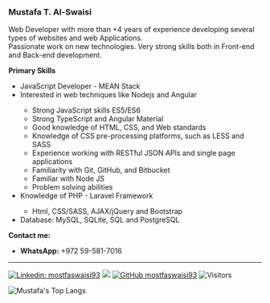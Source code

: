 <h3>Mustafa T. Al-Swaisi</h3>

<p>
Web Developer with more than +4 years of experience developing several types of websites and web Applications. <br/>  Passionate work on new technologies. Very strong skills both in Front-end and Back-end development.
</p>

<b>Primary Skills</b>

<ul>
  <li>JavaScript Developer - MEAN Stack</li>
  <li>Interested in web techniques like Nodejs and Angular</li>
    <ul>
      <li>Strong JavaScript skills ES5/ES6</li>
      <li>Strong TypeScript and Angular Material</li>
      <li>Good knowledge of HTML, CSS, and Web standards</li>
      <li>Knowledge of CSS pre-processing platforms, such as LESS and SASS</li>
      <li>Experience working with RESTful JSON APIs and single page applications</li>
      <li>Familiarity with Git, GitHub, and Bitbucket</li>
      <li>Familiar with Node JS</li>
      <li>Problem solving abilities</li>
    </ul>
  <li>Knowledge of PHP - Laravel Framework</li>
    <ul>
      <li>Html, CSS/SASS, AJAX/jQuery and Bootstrap</li>
    </ul>
  </li>
  <li>Database: MySQL, SQLite, SQL and PostgreSQL</li>
</ul>

<b>Contact me:</b>

<ul>
  <li><b>WhatsApp:</b> +972 59-581-7016</li>
</ul>

<hr>

[![Linkedin: mostfaswaisi93](https://img.shields.io/badge/-mostfaswaisi93-blue?style=flat-square&logo=Linkedin&logoColor=white&link=https://www.linkedin.com/in/mostfaswaisi93/)](https://www.linkedin.com/in/mostfaswaisi93/)
[![](https://img.shields.io/badge/Gmail-mostfaswaisi93-red)](mailto:mostfaswaisi93@gmail.com)
[![GitHub mostfaswaisi93](https://img.shields.io/github/followers/mostfaswaisi93?label=follow&style=social)](https://github.com/mostfaswaisi93)
![Visitors](https://visitor-badge.laobi.icu/badge?page_id=mostfaswaisi93.mostfaswaisi93)

![Mustafa's Top Langs](https://github-readme-stats.vercel.app/api/top-langs/?username=mostfaswaisi93&layout=compact)
